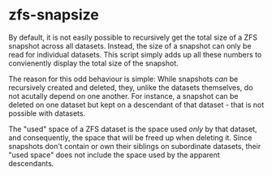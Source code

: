 zfs-snapsize
============
By default, it is not easily possible to recursively get the total size
of a ZFS snapshot across all datasets. Instead, the size of a snapshot
can only be read for individual datasets. This script simply adds up all
these numbers to convienently display the total size of the snapshot.

The reason for this odd behaviour is simple: While snapshots _can_ be
recursively created and deleted, they, unlike the datasets themselves,
do not acutally depend on one another. For instance, a snapshot can be
deleted on one dataset but kept on a descendant of that dataset - that
is not possible with datasets.

The "used" space of a ZFS dataset is the space used _only_ by that
dataset, and consequently, the space that will be freed up when deleting
it. Since snapshots don't contain or own their siblings on subordinate
datasets, their "used space" does not include the space used by the
apparent descendants.
